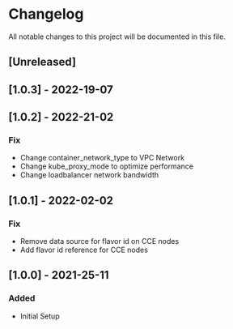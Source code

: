 # Changelog

All notable changes to this project will be documented in this file.

## [Unreleased]

## [1.0.3] - 2022-19-07

## [1.0.2] - 2022-21-02

### Fix

- Change container_network_type to VPC Network
- Change kube_proxy_mode to optimize performance
- Change loadbalancer network bandwidth

## [1.0.1] - 2022-02-02

### Fix

- Remove data source for flavor id on CCE nodes
- Add flavor id reference for CCE nodes

## [1.0.0] - 2021-25-11

### Added

- Initial Setup